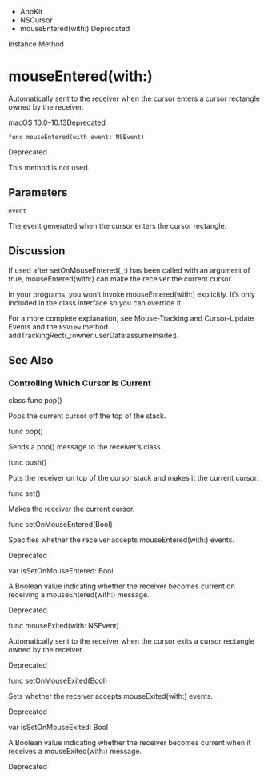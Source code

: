 

- AppKit
- NSCursor
-  mouseEntered(with:) Deprecated

Instance Method

# mouseEntered(with:)

Automatically sent to the receiver when the cursor enters a cursor rectangle owned by the receiver.

macOS 10.0–10.13Deprecated

``` source
func mouseEntered(with event: NSEvent)
```

Deprecated

This method is not used.

## Parameters 

`event`  

The event generated when the cursor enters the cursor rectangle.

## Discussion

If used after setOnMouseEntered(_:) has been called with an argument of true, mouseEntered(with:) can make the receiver the current cursor.

In your programs, you won’t invoke mouseEntered(with:) explicitly. It’s only included in the class interface so you can override it.

For a more complete explanation, see Mouse-Tracking and Cursor-Update Events and the `NSView` method addTrackingRect(_:owner:userData:assumeInside:).

## See Also

### Controlling Which Cursor Is Current

class func pop()

Pops the current cursor off the top of the stack.

func pop()

Sends a pop() message to the receiver’s class.

func push()

Puts the receiver on top of the cursor stack and makes it the current cursor.

func set()

Makes the receiver the current cursor.

func setOnMouseEntered(Bool)

Specifies whether the receiver accepts mouseEntered(with:) events.

Deprecated

var isSetOnMouseEntered: Bool

A Boolean value indicating whether the receiver becomes current on receiving a mouseEntered(with:) message.

Deprecated

func mouseExited(with: NSEvent)

Automatically sent to the receiver when the cursor exits a cursor rectangle owned by the receiver.

Deprecated

func setOnMouseExited(Bool)

Sets whether the receiver accepts mouseExited(with:) events.

Deprecated

var isSetOnMouseExited: Bool

A Boolean value indicating whether the receiver becomes current when it receives a mouseExited(with:) message.

Deprecated

